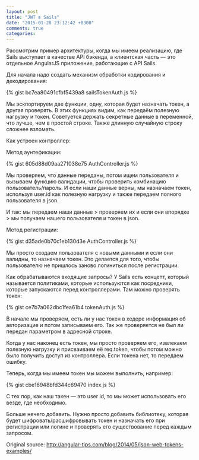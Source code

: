 ```yaml
---
layout: post
title: "JWT в Sails"
date: "2015-01-28 23:12:42 +0300"
comments: true
categories:
---
```


Рассмотрим пример архитектуры, когда мы имеем реализацию, где Sails выступает в
качестве API бэкенда, а клиентская часть — это отдельное AngularJS приложение, работающие
с API Sails.

<!--more-->

Для начала надо создать механизм обработки кодирования и декодирования:

{% gist bc7ea80491cfbf5439a8 sailsTokenAuth.js %}

Мы эскпортируем две функции, одну, которая будет назначать токен, а другая проверять. В этих функциях видим, как передаём полезную нагрузку и токен. Советуется держать секретные данные в переменной, что лучше, чем в простой строке. Также длинную случайную строку сложнее взломать.

Как устроен контроллер:

Метод аунтефикации:

{% gist 605d88d09aa271038e75 AuthController.js %}

Мы проверяем, что данные переданы, потом ищем пользователя и вызываем функцию валидации, чтобы проверить комбинацию пользователь/пароль. И если наши данные верны, мы назначаем токен, используя user.id как полезную нагрузку и также передаем полного пользователя в json.

И так: мы передаем наши данные > проверяем их и если они впорядке > мы получаем нашего пользователя и токен в json.

Метод регистрации:

{% gist d35ade0b70c1eb130d3e AuthController.js %}

Мы просто создаем пользователя с новыми данными и если они валидны, то назначаем токен. Это делается для того, чтобы пользователю не пришлось заново логиниться после регистрации.

Как обрабатываются входящие запросы? У Sails есть концепт, который называется политиками, которые используются как посредники, которые запускаются перед контроллерами. Там можно проверять токен:

{% gist ce7b7a062dbc1fea61b4 tokenAuth.js %}

В начале мы проверяем, есть ли у нас токен в хедере информация об авторизацие и потом записываем его. Так же проверяется не был ли передан параметром в адресной строке.

Когда у нас наконец есть токен, мы просто проверяем его, извлекаем полезную нагрузку и присваиваем её req.token, чтобы потом можно было получить доступ из контроллера. Если токена нет, то передаем ошибку.

Теперь, когда мы имеем токен мы можем выполнить, например:

{% gist cbe16948bfd344c69470 index.js %}

С тех пор, как наш такен — это user id, то мы может использовать его везде, где необходимо.

Больше нечего добавить. Нужно просто добавить библиотеку, которая будет шифровать/расшифровывать токен и назначать его при регистрации или логине и проверять его существование перед каждым запросом.

Original source: http://angular-tips.com/blog/2014/05/json-web-tokens-examples/
